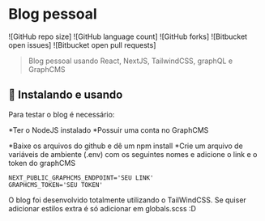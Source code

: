 # Blog pessoal 


![GitHub repo size]
![GitHub language count]
![GitHub forks]
![Bitbucket open issues]
![Bitbucket open pull requests]


> Blog pessoal usando React, NextJS, TailwindCSS, graphQL e GraphCMS


## 🚀 Instalando e usando

Para testar o blog é necessário:

*Ter o NodeJS instalado
*Possuir uma conta no GraphCMS

*Baixe os arquivos do github e dê um npm install
*Crie um arquivo de variáveis de ambiente (.env) com os seguintes nomes e adicione o link e o token do graphCMS

```
NEXT_PUBLIC_GRAPHCMS_ENDPOINT='SEU LINK'
GRAPHCMS_TOKEN='SEU TOKEN'
```

O blog foi desenvolvido totalmente utilizando o TailWindCSS. Se quiser adicionar estilos extra é só adicionar em globals.scss :D
